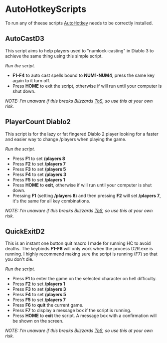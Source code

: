# AutoHotkeyScripts

To run any of theese scripts [AutoHotkey](https://www.autohotkey.com) needs to be correctly installed. 

## AutoCastD3

This script aims to help players used to "numlock-casting" in Diablo 3 to achieve the same thing using this simple script.

*Run the script.*

* **F1-F4** to auto cast spells bound to **NUM1-NUM4**, press the same key again to it turn off.
* Press **HOME** to exit the script, otherwise if will run until your computer is shut down.

*NOTE: I'm unaware if this breaks Blizzards [ToS](https://www.blizzard.com/en-us/legal/fba4d00f-c7e4-4883-b8b9-1b4500a402ea/blizzard-end-user-license-agreement), so use this at your own risk.*

## PlayerCount Diablo2

This script is for the lazy or fat fingered Diablo 2 player looking for a faster and easier way to change /players when playing the game. 

*Run the script.*

* Press **F1** to set **/players 8**
* Press **F2** to set **/players 7**
* Press **F3** to set **/players 5**
* Press **F4** to set **/players 3**
* Press **F5** to set **/players 1**
* Press **HOME** to **exit**, otherwise if will run until your computer is shut down.
* Pressing **F1** (setting **/players 8**) and then pressing **F2** will set **/players 7**, it's the same for all key combinations.

*NOTE: I'm unaware if this breaks Blizzards [ToS](https://www.blizzard.com/en-us/legal/fba4d00f-c7e4-4883-b8b9-1b4500a402ea/blizzard-end-user-license-agreement), so use this at your own risk.*

## QuickExitD2

This is an instant one button quit macro I made for running HC to avoid deaths. The keybinds **F1-F6** will only work when the process D2R.exe is running. I highly recommend making sure the script is running (F7) so that you don't die.

*Run the script.*

* Press **F1** to enter the game on the selected character on hell difficulty.
* Press **F2** to set **/players 1**
* Press **F3** to set **/players 3**
* Press **F4** to set **/players 5**
* Press **F5** to set **/players 7**
* Press **F6** to **quit** the current game.
* Press **F7** to display a message box if the script is running.
* Press **HOME** to **exit** the script. A message box with a confirmation will be shown on the screen.

*NOTE: I'm unaware if this breaks Blizzards [ToS](https://www.blizzard.com/en-us/legal/fba4d00f-c7e4-4883-b8b9-1b4500a402ea/blizzard-end-user-license-agreement), so use this at your own risk.*
